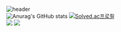 ![header](https://capsule-render.vercel.app/api?type=Cylinder&color=auto&height=1500&section=header&text=Hello!!&fontSize=50)
<br/>![Anurag's GitHub stats](https://github-readme-stats.vercel.app/api?username=gunggme&theme=dark&show_icons=true)
[![Solved.ac프로필](http://mazassumnida.wtf/api/generate_badge?boj=gunggme)](https://solved.ac/gunggme)
<br/><img src="https://img.shields.io/badge/C%23-CSharp-black"/> <img src="https://img.shields.io/badge/Unity-000000?style=flat-square&logo=Unity&logoColor=white"/>
